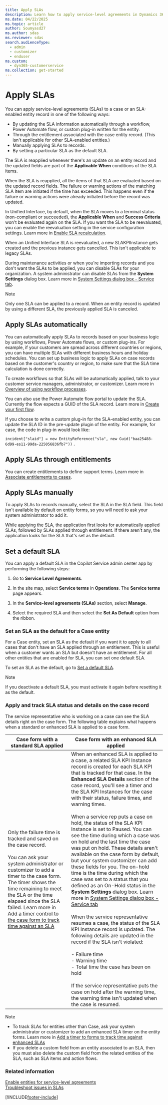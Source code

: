 ```yaml
---
title: Apply SLAs
description: Learn how to apply service-level agreements in Dynamics 365 Customer Service.
ms.date: 04/22/2025
ms.topic: article
author: Soumyasd27
ms.author: sdas
ms.reviewer: sdas
search.audienceType: 
  - admin
  - customizer
  - enduser
ms.custom: 
  - dyn365-customerservice
ms.collection: get-started
---
```


# Apply SLAs

You can apply service-level agreements (SLAs) to a case or an SLA-enabled entity record in one of the following ways:

- By updating the SLA information automatically through a workflow, Power Automate flow, or custom plug-in written for the entity.
- Through the entitlement associated with the case entity record. (This isn't applicable for other SLA-enabled entities.)
- Manually applying SLAs to records.
- By setting a particular SLA as the default SLA.

The SLA is reapplied whenever there's an update on an entity record and the updated fields are part of the **Applicable When** conditions of the SLA items.

When the SLA is reapplied, all the items of that SLA are evaluated based on the updated record fields. The failure or warning actions of the matching SLA Item are initiated if the time has exceeded. This happens even if the failure or warning actions were already initiated before the record was updated.

In Unified Interface, by default, when the SLA moves to a terminal status (non-compliant or succeeded), the **Applicable When** and **Success Criteria** won't be evaluated again on the SLA. If you want the SLA to be reevaluated, you can enable the reevaluation setting in the service configuration settings. Learn more in [Enable SLA recalculation](enable-sla-recalculation.md).

When an Unified Interface SLA is reevaluated, a new SLAKPIInstance gets created and the previous instance gets cancelled. This isn't applicable to legacy SLAs.

During maintenance activities or when you're importing records and you don't want the SLAs to be applied, you can disable SLAs for your organization. A system administrator can disable SLAs from the **System Settings** dialog box. Learn more in [System Settings dialog box - Service tab](/power-platform/admin/system-settings-dialog-box-service-tab). 

> [!NOTE]
>
> Only one SLA can be applied to a record. When an entity record is updated by using a different SLA, the previously applied SLA is canceled.  

## Apply SLAs automatically

You can automatically apply SLAs to records based on your business logic by using workflows, Power Automate flows, or custom plug-ins. For example, if your customers are spread across different countries or regions, you can have multiple SLAs with different business hours and holiday schedules. You can set up business logic to apply SLAs on case records based on the customer's country or region, to make sure that the SLA time calculation is done correctly.  

To create workflows so that SLAs will be automatically applied, talk to your customer service managers, administrator, or customizer. Learn more in [Overview of using workflow processes](../../customerengagement/on-premises/customize/workflow-processes.md).

You can also use the Power Automate flow portal to update the SLA. Currently the flow expects a GUID of the SLA record. Learn more in [Create your first flow](/power-automate/getting-started#create-your-first-flow).

If you choose to write a custom plug-in for the SLA-enabled entity, you can update the SLA ID in the pre-update plugin of the entity. For example, for case, the code in plug-in would look like:

``incident["slaid"] = new EntityReference("sla", new Guid("baa25488-6d99-es11-99da-225056836fb7"))`` .

## Apply SLAs through entitlements

You can create entitlements to define support terms. Learn more in [Associate entitlements to cases](create-entitlement-define-support-terms-customer.md#associate-entitlements-to-cases).

## Apply SLAs manually

To apply SLAs to records manually, select the SLA in the SLA field. This field isn't available by default on entity forms, so you will need to ask your system administrator to add it.

While applying the SLA, the application first looks for automatically applied SLAs, followed by SLAs applied through entitlement. If there aren't any, the application looks for the SLA that's set as the default.

## Set a default SLA

You can apply a default SLA in the Copilot Service admin center app by performing the following steps:

1. Go to **Service Level Agreements**.

1. In the site map, select **Service terms** in **Operations**. The **Service terms** page appears.
1. In the **Service-level agreements (SLAs)** section, select **Manage**.
1. Select the required SLA and then select the **Set As Default** option from the ribbon.

### Set an SLA as the default for a Case entity

For a Case entity, set an SLA as the default if you want it to apply to all cases that don't have an SLA applied through an entitlement. This is useful when a customer wants an SLA but doesn't have an entitlement. For all other entities that are enabled for SLA, you can set one default SLA.

To set an SLA as the default, go to [Set a default SLA](#set-a-default-sla).  

> [!NOTE]
> If you deactivate a default SLA, you must activate it again before resetting it as the default.  

### Apply and track SLA status and details on the case record

The service representative who is working on a case can see the SLA details right on the case form. The following table explains what happens when a standard or enhanced SLA is applied to a case form.


| Case form with a standard SLA applied |  Case form with an enhanced SLA applied |
|-------------------------------------|--------------------------------------|
| Only the failure time is tracked and saved on the case record.<br /><br /> You can ask your system administrator or customizer to add a timer to the case form. The timer shows the time remaining to meet the SLA or the time elapsed since the SLA failed. Learn more in [Add a timer control to the case form to track time against an SLA](add-timer-control-case-form-track-time-against-sla.md) | When an enhanced SLA is applied to a case, a related SLA KPI Instance record is created for each SLA KPI that is tracked for that case. In the **Enhanced SLA Details** section of the case record, you'll see a timer and the SLA KPI Instances for the case with their status, failure times, and warning times.<br /><br /> When a service rep puts a case on hold, the status of the SLA KPI Instance is set to Paused. You can see the time during which a case was on hold and the last time the case was put on hold. These details aren't available on the case form by default, but your system customizer can add these fields for you. The on-hold time is the time during which the case was set to a status that you defined as an On-Hold status in the **System Settings** dialog box. Learn more in [System Settings dialog box - Service tab](/power-platform/admin/system-settings-dialog-box-service-tab)<br /><br /> When the service representative resumes a case, the status of the SLA KPI Instance record is updated. The following details are updated in the record if the SLA isn't violated:<br /><br /> -   Failure time<br />-   Warning time<br />-   Total time the case has been on hold<br /><br /> If the service representative puts the case on hold after the warning time, the warning time isn't updated when the case is resumed. |

> [!NOTE]
> - To track SLAs for entities other than Case, ask your system administrator or customizer to add an enhanced SLA timer on the entity forms. Learn more in [Add a timer to forms to track time against enhanced SLAs](add-timer-forms-track-time-against-enhanced-sla.md)
> - If you delete a custom field from an entity associated to an SLA, then you must also delete the custom field from the related entities of the SLA, such as SLA items and action flows.

### Related information

[Enable entities for service-level agreements](enable-entities-service-level-agreements.md)  
[Troubleshoot issues in SLAs](../troubleshoot-sla-issues.md)  


[!INCLUDE[footer-include](../../includes/footer-banner.md)]
